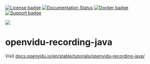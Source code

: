 [![License badge](https://img.shields.io/badge/license-Apache2-orange.svg)](http://www.apache.org/licenses/LICENSE-2.0)
[![Documentation Status](https://readthedocs.org/projects/openviduio-docs/badge/?version=stable)](https://docs.openvidu.io/en/stable/?badge=stable)
[![Docker badge](https://img.shields.io/docker/pulls/openvidu/openvidu-server-kms.svg)](https://hub.docker.com/r/openvidu/openvidu-server-kms)
[![Support badge](https://img.shields.io/badge/support-sof-yellowgreen.svg)](https://groups.google.com/forum/#!forum/openvidu)

[![][OpenViduLogo]](http://openvidu.io)

openvidu-recording-java
===

Visit [docs.openvidu.io/en/stable/tutorials/openvidu-recording-java/](http://docs.openvidu.io/en/stable/tutorials/openvidu-recording-java/)

[OpenViduLogo]: https://secure.gravatar.com/avatar/5daba1d43042f2e4e85849733c8e5702?s=120
